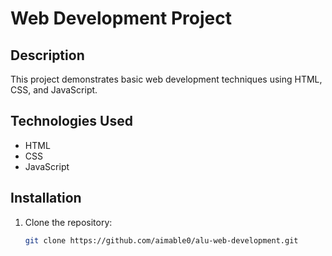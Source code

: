 # Web Development Project

## Description
This project demonstrates basic web development techniques using HTML, CSS, and JavaScript.

## Technologies Used
- HTML
- CSS
- JavaScript

## Installation
1. Clone the repository:
   ```bash
   git clone https://github.com/aimable0/alu-web-development.git
